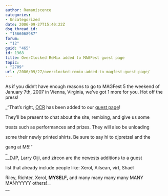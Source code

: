 ```yaml
---
author: Ramaniscence
categories:
- Uncategorized
date: 2006-09-27T15:40:22Z
dsq_thread_id:
- "1566068987"
forum:
- "12"
guid: "465"
id: 1368
title: OverClocked ReMix added to MAGFest guest page
topic:
- "2709"
url: /2006/09/27/overclocked-remix-added-to-magfest-guest-page/
---
```


As if you didn&#8217;t have enough reasons to go to MAGFest 5 the weekend of January 7th, 2007 in Vienna, Virginia, we&#8217;ve got 1 more for you. Hot off the press!
  
_&#8220;That&#8217;s right, [OCR](http://ocremix.org/) has been added to our [guest page](http://www.magfest.org/section.php?8)!
  
They&#8217;ll be present to chat about the site, remixing, and give us some
  
treats such as performances and prizes. They will also be unloading
  
some their newly printed shirts. Be sure to say hi to djpretzel and the
  
gang at M5!&#8221;  
_  
__DJP, Larry Oiji, and zircon are the newests additions to a guest
  
list that already include people like: Xerol, Ailsean, virt, Shael
  
Riley, Richter, Xerol, **MYSELF,** and many many many many MANY MANYYYYY others!__  
__